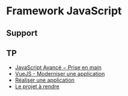# Framework JavaScript

## Support

<SlidesDeck src="framework_javascript" />

<SlidesDeck src="javascript_avances" />

<SlidesDeck src="vuejs" />

## TP

- [JavaScript Avancé − Prise en main](tp/javascript_avances/introduction.md)
- [VueJS - Moderniser une application](tp/vuejs/tp1.md)
- [Réaliser une application](tp/vuejs/tp2.md)
- [Le projet à rendre](#)